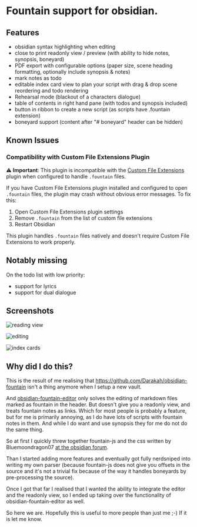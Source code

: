 # Fountain support for obsidian.

## Features

- obsidian syntax highlighting when editing
- close to print readonly view / preview (with ability to hide notes, synopsis, boneyard)
- PDF export with configurable options (paper size, scene heading formatting, optionally include synopsis & notes)
- mark notes as todo
- editable index card view to plan your script with drag & drop scene reordering and todo rendering
- Rehearsal mode (blackout of a characters dialogue)
- table of contents in right hand pane (with todos and synopsis included)
- button in ribbon to create a new script (as scripts have .fountain extension)
- boneyard support (content after "# boneyard" header can be hidden)

## Known Issues

### Compatibility with Custom File Extensions Plugin

⚠️ **Important**: This plugin is incompatible with the [Custom File Extensions](https://obsidian.md/plugins?search=Custom%20File%20Extensions) plugin when configured to handle `.fountain` files.

If you have Custom File Extensions plugin installed and configured to open `.fountain` files, the plugin may crash without obvious error messages. To fix this:

1. Open Custom File Extensions plugin settings
2. Remove `.fountain` from the list of custom file extensions
3. Restart Obsidian

This plugin handles `.fountain` files natively and doesn't require Custom File Extensions to work properly.

## Notably missing

On the todo list with low priority:

- support for lyrics
- support for dual dialogue

## Screenshots

![reading view](https://github.com/user-attachments/assets/56ddc475-4417-4b7b-b916-669cd3e29dce)

![editing](https://github.com/user-attachments/assets/eae1ec17-5fd6-458e-a936-5182c8e4f0da)

![index cards](https://github.com/user-attachments/assets/0f0a7c3b-f7a6-4ad7-a809-75da6991d103)


## Why did I do this?

This is the result of me realising that https://github.com/Darakah/obsidian-fountain isn't a thing
anymore  when I setup a new vault.

And [obsidian-fountain-editor](https://github.com/chuangcaleb/obsidian-fountain-editor) only solves
the editing of markdown files marked as fountain in the header. But doesn't give you a readonly view,
and treats fountain notes as links.  Which for most people is probably a feature, but for me is
primarily annoying, as I do have lots of scripts with fountain notes in them. And while I do want
and use synopsis they for me do not do the same thing.

So at first I quickly threw together fountain-js and the css written by Bluemoondragon07
[at the obsidian forum](https://forum.obsidian.md/t/pro-screenwriting-snippet-write-screenplays-in-markdown-fountain-plugin-styling-canvas-index-cards-and-well-formatted-export/62477).

Than I started adding more features  and eventually got fully nerdsniped into writing my
own parser (because fountain-js does not give you offsets in the source and it's not
a trivial fix because of the way it handles boneyards by pre-processing the source).

Once I got that far I realised that I wanted the ability to integrate the editor and the
readonly view, so I ended up taking over the functionality of obsidian-fountain-editor
as well.

So here we are. Hopefully this is useful to more people than just me ;-) If it is let me know.
